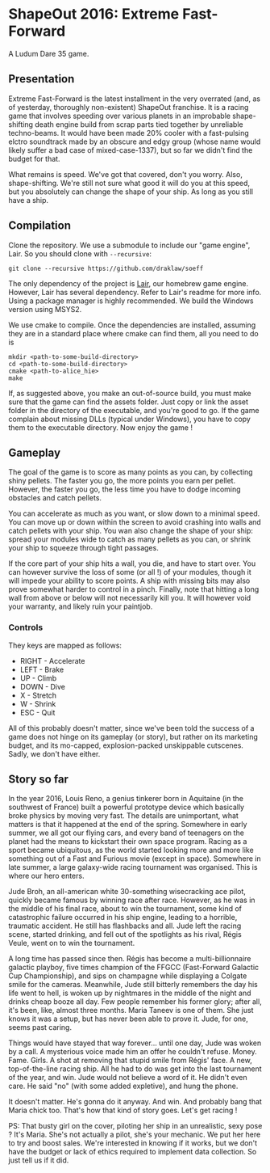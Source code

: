 # ShapeOut 2016: Extreme Fast-Forward

A Ludum Dare 35 game.

## Presentation

Extreme Fast-Forward is the latest installment in the very overrated (and, as of yesterday, thoroughly non-existent) ShapeOut franchise. It is a racing game that involves speeding over various planets in an improbable shape-shifting death engine build from scrap parts tied together by unreliable techno-beams. It would have been made 20% cooler with a fast-pulsing elctro soundtrack made by an obscure and edgy group (whose name would likely suffer a bad case of mixed-case-1337), but so far we didn't find the budget for that.

What remains is speed. We've got that covered, don't you worry. Also, shape-shifting. We're still not sure what good it will do you at this speed, but you absolutely can change the shape of your ship. As long as you still have a ship.

## Compilation

Clone the repository. We use a submodule to include our "game engine", Lair. So you should clone with `--recursive`:
```
git clone --recursive https://github.com/draklaw/soeff
```

The only dependency of the project is [Lair](https://github.com/draklaw/lair), our homebrew game engine. However, Lair has several dependency. Refer to Lair's readme for more info. Using a package manager is highly recommended. We build the Windows version using MSYS2.

We use cmake to compile. Once the dependencies are installed, assuming they are in a standard place where cmake can find them, all you need to do is
```
mkdir <path-to-some-build-directory>
cd <path-to-some-build-directory>
cmake <path-to-alice_hie>
make
```

If, as suggested above, you make an out-of-source build, you must make sure that the game can find the assets folder. Just copy or link the asset folder in the directory of the executable, and you're good to go. If the game complain about missing DLLs (typical under Windows), you have to copy them to the executable directory. Now enjoy the game !

## Gameplay

The goal of the game is to score as many points as you can, by collecting shiny pellets. The faster you go, the more points you earn per pellet. However, the faster you go, the less time you have to dodge incoming obstacles and catch pellets.

You can accelerate as much as you want, or slow down to a minimal speed. You can move up or down within the screen to avoid crashing into walls and catch pellets with your ship. You wan also change the shape of your ship: spread your modules wide to catch as many pellets as you can, or shrink your ship to squeeze through tight passages.

If the core part of your ship hits a wall, you die, and have to start over. You can however survive the loss of some (or all !) of your modules, though it will impede your ability to score points. A ship with missing bits may also prove somewhat harder to control in a pinch. Finally, note that hitting a long wall from above or below will not necessarily kill you. It will however void your warranty, and likely ruin your paintjob.

### Controls

They keys are mapped as follows:
* RIGHT - Accelerate
* LEFT - Brake
* UP - Climb
* DOWN - Dive
* X - Stretch
* W - Shrink
* ESC - Quit

All of this probably doesn't matter, since we've been told the success of a game does not hinge on its gameplay (or story), but rather on its marketing budget, and its mo-capped, explosion-packed unskippable cutscenes. Sadly, we don't have either.

## Story so far

In the year 2016, Louis Reno, a genius tinkerer born in Aquitaine (in the southwest of France) built a powerful prototype device which basically broke physics by moving very fast. The details are unimportant, what matters is that it happened at the end of the spring. Somewhere in early summer, we all got our flying cars, and every band of teenagers on the planet had the means to kickstart their own space program. Racing as a sport became ubiquitous, as the world started looking more and more like something out of a Fast and Furious movie (except in space). Somewhere in late summer, a large galaxy-wide racing tournament was organised. This is where our hero enters.

Jude Broh, an all-american white 30-something wisecracking ace pilot, quickly became famous by winning race after race. However, as he was in the middle of his final race, about to win the tournament, some kind of catastrophic failure occurred in his ship engine, leading to a horrible, traumatic accident. He still has flashbacks and all. Jude left the racing scene, started drinking, and fell out of the spotlights as his rival, Régis Veule, went on to win the tournament.

A long time has passed since then. Régis has become a multi-billionnaire galactic playboy, five times champion of the FFGCC (Fast-Forward Galactic Cup Championship), and sips on champagne while displaying a Colgate smile for the cameras. Meanwhile, Jude still bitterly remembers the day his life went to hell, is woken up by nightmares in the middle of the night and drinks cheap booze all day. Few people remember his former glory; after all, it's been, like, almost three months. Maria Taneev is one of them. She just knows it was a setup, but has never been able to prove it. Jude, for one, seems past caring.

Things would have stayed that way forever... until one day, Jude was woken by a call. A mysterious voice made him an offer he couldn't refuse. Money. Fame. Girls. A shot at removing that stupid smile from Régis' face. A new, top-of-the-line racing ship. All he had to do was get into the last tournament of the year, and win. Jude would not believe a word of it. He didn't even care. He said "no" (with some added expletive), and hung the phone.

It doesn't matter. He's gonna do it anyway. And win. And probably bang that Maria chick too. That's how that kind of story goes. Let's get racing !

PS: That busty girl on the cover, piloting her ship in an unrealistic, sexy pose ? It's Maria. She's not actually a pilot, she's your mechanic. We put her here to try and boost sales. We're interested in knowing if it works, but we don't have the budget or lack of ethics required to implement data collection. So just tell us if it did.
